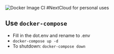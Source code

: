 ![Docker Image CI](https://github.com/Qining/nextcloud/workflows/Docker%20Image%20CI/badge.svg?branch=master)
#NextCloud for personal uses

## Use `docker-compose`
- Fill in the dot.env and rename to .env
- `docker-compose up -d`
- To shutdown: `docker-compose down`
